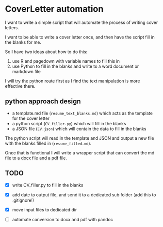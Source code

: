 
# CoverLetter automation

I want to write a simple script that will automate the process of writing cover letters.

I want to be able to write a cover letter once, and then have the script fill in the blanks for me.

So I have two ideas about how to do this:
1. use R and pagedown with variable names to fill this in
2. use Python to fill in the blanks and write to a word document or markdown file

I will try the python route first as I find the text manipulation is more effective there.

## python approach design

- a template.md file (`resume_text_blanks.md`) which acts as the template for the cover letter
- a python script (`CV_filler.py`) which will fill in the blanks
- a JSON file (`CV.json`) which will contain the data to fill in the blanks

The python script will read in the template and JSON and output a new file with the blanks filled in (`resume_filled.md`).

Once that is functional I will write a wrapper script that can convert the md file to a docx file and a pdf file.

## TODO

- [x] write CV_filler.py to fill in the blanks
- [x] add date to output file, and send it to a dedicated sub folder (add this to .gitignore!)
- [x] move input files to dedicated dir
- [ ] automate conversion to docx and pdf with pandoc


